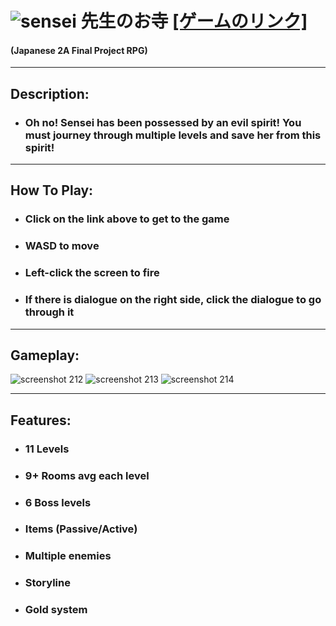 # ![sensei](https://user-images.githubusercontent.com/45542237/50870251-1e76ab00-136c-11e9-9659-af525737382c.png) 先生のお寺 [[ゲームのリンク]](https://mighty-plateau-84498.herokuapp.com)
#### (Japanese 2A Final Project RPG)
___
## **Description:**
+ ### Oh no! Sensei has been possessed by an evil spirit! You must journey through multiple levels and save her from this spirit!
___
## **How To Play:**
+ ### Click on the link above to get to the game
+ ### WASD to move
+ ### Left-click the screen to fire
+ ### If there is dialogue on the right side, click the dialogue to go through it
___
## **Gameplay:**
![screenshot 212](https://user-images.githubusercontent.com/45542237/50869997-1bc78600-136b-11e9-9bb2-c523b69c419d.png)
![screenshot 213](https://user-images.githubusercontent.com/45542237/50870082-719c2e00-136b-11e9-958e-1cc655ee57d7.png)
![screenshot 214](https://user-images.githubusercontent.com/45542237/50870083-719c2e00-136b-11e9-889c-41fa9915bb08.png)
___
## **Features:**
+ ### 11 Levels
+ ### 9+ Rooms avg each level
+ ### 6 Boss levels
+ ### Items (Passive/Active)
+ ### Multiple enemies
+ ### Storyline
+ ### Gold system
